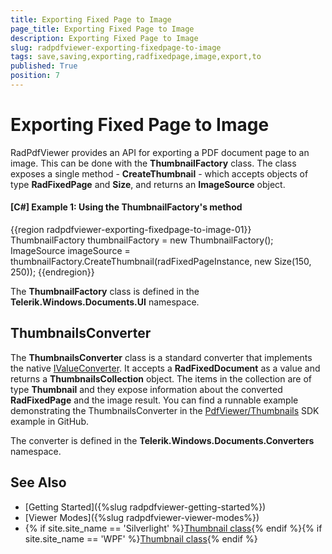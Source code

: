 ```yaml
---
title: Exporting Fixed Page to Image
page_title: Exporting Fixed Page to Image
description: Exporting Fixed Page to Image
slug: radpdfviewer-exporting-fixedpage-to-image
tags: save,saving,exporting,radfixedpage,image,export,to
published: True
position: 7
---
```


# Exporting Fixed Page to Image

RadPdfViewer provides an API for exporting a PDF document page to an image. This can be done with the __ThumbnailFactory__ class. The class exposes a single method - __CreateThumbnail__ - which accepts objects of type __RadFixedPage__ and __Size__, and returns an __ImageSource__ object.

#### __[C#] Example 1: Using the ThumbnailFactory's method__  
{{region radpdfviewer-exporting-fixedpage-to-image-01}}
	ThumbnailFactory thumbnailFactory = new ThumbnailFactory();
	ImageSource imageSource = thumbnailFactory.CreateThumbnail(radFixedPageInstance, new Size(150, 250));
{{endregion}}

The __ThumbnailFactory__ class is defined in the __Telerik.Windows.Documents.UI__ namespace.

## ThumbnailsConverter

The __ThumbnailsConverter__ class is a standard converter that implements the native [IValueConverter](https://msdn.microsoft.com/en-us/library/system.windows.data.ivalueconverter(v=vs.110).aspx). It accepts a __RadFixedDocument__ as a value and returns a __ThumbnailsCollection__ object. The items in the collection are of type __Thumbnail__ and they expose information about the converted __RadFixedPage__ and the image result. You can find a runnable example demonstrating the ThumbnailsConverter in the [PdfViewer/Thumbnails](https://github.com/telerik/xaml-sdk/blob/master/PdfViewer/Thumbnails) SDK example in GitHub.

The converter is defined in the __Telerik.Windows.Documents.Converters__ namespace.

## See Also

* [Getting Started]({%slug radpdfviewer-getting-started%})
* [Viewer Modes]({%slug radpdfviewer-viewer-modes%})
* {% if site.site_name == 'Silverlight' %}[Thumbnail class](https://docs.telerik.com/devtools/silverlight/api/html/t_telerik_windows_documents_ui_thumbnail.htm){% endif %}{% if site.site_name == 'WPF' %}[Thumbnail class](https://docs.telerik.com/devtools/wpf/api/html/t_telerik_windows_documents_ui_thumbnail.htm){% endif %}
